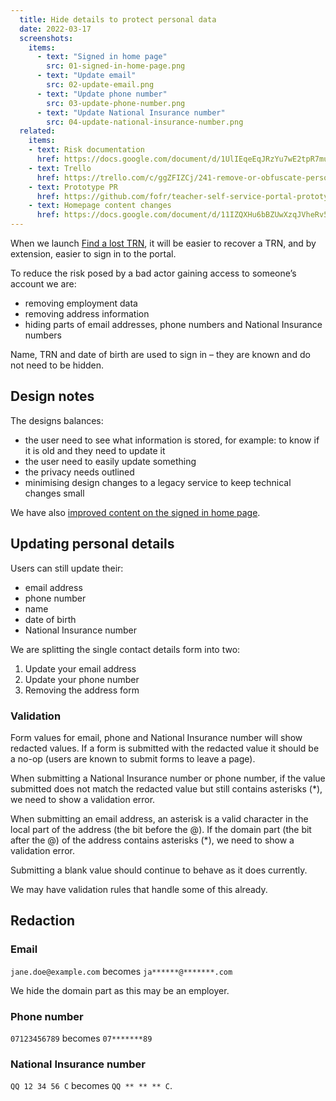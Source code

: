 ```yaml
---
  title: Hide details to protect personal data
  date: 2022-03-17
  screenshots:
    items:
      - text: "Signed in home page"
        src: 01-signed-in-home-page.png
      - text: "Update email"
        src: 02-update-email.png
      - text: "Update phone number"
        src: 03-update-phone-number.png
      - text: "Update National Insurance number"
        src: 04-update-national-insurance-number.png
  related:
    items:
    - text: Risk documentation
      href: https://docs.google.com/document/d/1UlIEqeEqJRzYu7wE2tpR7mufY_N9l3hux7jcT34p4aE/edit
    - text: Trello
      href: https://trello.com/c/ggZFIZCj/241-remove-or-obfuscate-personal-info-in-teacher-self-serve-portal
    - text: Prototype PR
      href: https://github.com/fofr/teacher-self-service-portal-prototype/pull/5
    - text: Homepage content changes
      href: https://docs.google.com/document/d/11IZQXHu6bBZUwXzqJVheRv5XvwQ01xZ2tIXLQqfQoj4
---
```


When we launch [Find a lost TRN](/find-a-lost-trn), it will be easier to recover a TRN, and by extension, easier to sign in to the portal.

To reduce the risk posed by a bad actor gaining access to someone’s account we are:

- removing employment data
- removing address information
- hiding parts of email addresses, phone numbers and National Insurance numbers

Name, TRN and date of birth are used to sign in – they are known and do not need to be hidden.

## Design notes

The designs balances:

- the user need to see what information is stored, for example: to know if it is old and they need to update it
- the user need to easily update something
- the privacy needs outlined
- minimising design changes to a legacy service to keep technical changes small

We have also [improved content on the signed in home page](https://docs.google.com/document/d/11IZQXHu6bBZUwXzqJVheRv5XvwQ01xZ2tIXLQqfQoj4).

## Updating personal details

Users can still update their:

- email address
- phone number
- name
- date of birth
- National Insurance number

We are splitting the single contact details form into two:

1. Update your email address
2. Update your phone number
3. Removing the address form

### Validation

Form values for email, phone and National Insurance number will show redacted values. If a form is submitted with the redacted value it should be a no-op (users are known to submit forms to leave a page).

When submitting a National Insurance number or phone number, if the value submitted does not match the redacted value but still contains asterisks (*), we need to show a validation error.

When submitting an email address, an asterisk is a valid character in the local part of the address (the bit before the @). If the domain part (the bit after the @) of the address contains asterisks (*), we need to show a validation error.

Submitting a blank value should continue to behave as it does currently.

We may have validation rules that handle some of this already.

## Redaction

### Email

`jane.doe@example.com` becomes `ja******@*******.com`

We hide the domain part as this may be an employer.

### Phone number

`07123456789` becomes `07*******89`

### National Insurance number

`QQ 12 34 56 C` becomes `QQ ** ** ** C`.
